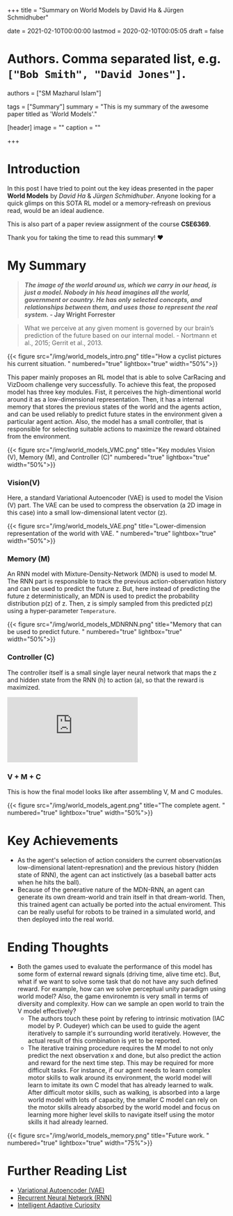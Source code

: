 +++
title = "Summary on World Models by David Ha & Jürgen Schmidhuber"

date = 2021-02-10T00:00:00
lastmod = 2020-02-10T00:05:05
draft = false

# Authors. Comma separated list, e.g. `["Bob Smith", "David Jones"]`.
authors = ["SM Mazharul Islam"]

tags = ["Summary"]
summary = "This is my summary of the awesome paper titled as 'World Models'."

[header]
image = ""
caption = ""

+++

# Introduction

In this post I have tried to point out the key ideas presented in the paper **World Models** by *David Ha* & *Jürgen Schmidhuber*. Anyone looking for a quick glimps on this SOTA RL model or a memory-refreash on previous read, would be an ideal audience. 

This is also part of a paper review assignment of the course **CSE6369**.

Thank you for taking the time to read this summary! :heart:



# My Summary

> ***The image of the world around us, which we carry in our head, is just a model. Nobody in his head imagines all the world, government or country. He has only selected concepts, and relationships between them, and uses those to represent the real system.* - Jay Wright Forrester**

> What we perceive at any given moment is governed by our brain’s prediction of the future based on our internal model. - Nortmann et al., 2015;
Gerrit et al., 2013.

{{< figure src="/img/world_models_intro.png" title="How a cyclist pictures his current situation.  " numbered="true" lightbox="true" width="50%">}}

This paper mainly proposes an RL model that is able to solve CarRacing and VizDoom challenge very successfully. To achieve this feat, the proposed model has three key modules. Fist, it perceives the high-dimentional world around it as a low-dimensional representation. Then, it has a internal memory that stores the previous states of the world and the agents action, and can be used reliably to predict future states in the environment given a particular agent action. Also, the model has a small controller, that is responsible for selecting suitable actions to maximize the reward obtained from the environment.

{{< figure src="/img/world_models_VMC.png" title="Key modules Vision (V), Memory (M), and Controller (C)" numbered="true" lightbox="true" width="50%">}}

### Vision(V)
Here, a standard Variational Autoencoder (VAE) is used to model the Vision (V) part. The VAE can be used to compress the observation (a 2D image in this case) into a small low-dimensional latent vector (z).

{{< figure src="/img/world_models_VAE.png" title="Lower-dimension representation of the world with VAE.  " numbered="true" lightbox="true" width="50%">}}


### Memory (M)
An RNN model with Mixture-Density-Network (MDN) is used to model M. The RNN part is responsible to track the previous action-observation history and can be used to predict the future z. But, here instead of predicting the future z deterministically, an MDN is used to predict the probability distribution p(z) of z. Then, z is simply sampled from this predicted p(z) using a hyper-parameter `Temperature`.

{{< figure src="/img/world_models_MDNRNN.png" title="Memory that can be used to predict future.  " numbered="true" lightbox="true" width="50%">}}


### Controller (C)
The controller itself is a small single layer neural network that maps the z and hidden state from the RNN (h) to action (a), so that the reward is maximized.

![equation](https://latex.codecogs.com/gif.latex?a_t%20%3D%20W_c%5Bz_t%20h_t%5D%20&plus;%20b_c)

### V + M + C
This is how the final model looks like after assembling V, M and C modules.

{{< figure src="/img/world_models_agent.png" title="The complete agent.  " numbered="true" lightbox="true" width="50%">}}


# Key Achievements

- As the agent's selection of action considers the current observation(as low-dimensional latent-represnation) and the previous history (hidden state of RNN), the agent can act instictively (as a baseball batter acts when he hits the ball). 
- Because of the generative nature of the MDN-RNN, an agent can generate its own dream-world and train itself in that dream-world. Then, this trained agent can actually be ported into the actual enviroment. This can be really useful for robots to be trained in a simulated world, and then deployed into the real world.


# Ending Thoughts

- Both the games used to evaluate the performance of this model has some form of external reward signals (driving time, alive time etc). But, what if we want to solve some task that do not have any such defined reward. For example, how can we solve perceptual unity paradigm using world model? Also, the game environemtn is very small in terms of diversity and complexity. How can we sample an open world to train the V model effectively?
    - The authors touch these point by refering to intrinsic motivation (IAC model by P. Oudeyer) which can be used to guide the agent iteratively to sample it's surrounding world iteratively. However, the actual result of this combination is yet to be reported.
    - The iterative training procedure requires the M model to not only predict the next observation x and done, but also predict the action and reward for the next time step. This may be required for more difficult tasks. For instance, if our agent needs to learn complex motor skills to walk around its environment, the world model will learn to imitate its own C model that has already learned to walk. After difficult motor skills, such as walking, is absorbed into a large world
model with lots of capacity, the smaller C model can rely on the motor skills already absorbed by the world model and focus on learning more higher level skills to navigate itself using the motor skills it had already learned.

{{< figure src="/img/world_models_memory.png" title="Future work.  " numbered="true" lightbox="true" width="75%">}}


# Further Reading List
- [Variational Autoencoder (VAE)](https://en.wikipedia.org/wiki/Autoencoder)
- [Recurrent Neural Network (RNN)](https://en.wikipedia.org/wiki/Recurrent_neural_network)
- [Intelligent Adaptive Curiosity](https://ieeexplore.ieee.org/document/4141061)

